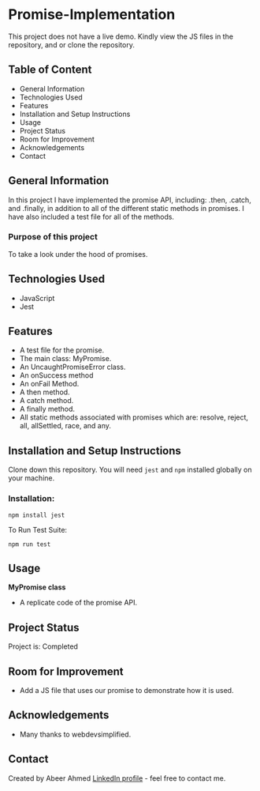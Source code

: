 # Promise-Implementation
This project does not have a live demo. Kindly view the JS files in the repository, and or clone the repository.

## Table of Content
* General Information
* Technologies Used
* Features
* Installation and Setup Instructions
* Usage
* Project Status
* Room for Improvement
* Acknowledgements
* Contact

## General Information
In this project I have implemented the promise API, including: .then, .catch, and .finally, in addition to all of the different static methods in promises. I have also included a test file for all of the methods.

### Purpose of this project
To take a look under the hood of promises.

## Technologies Used
* JavaScript
* Jest

## Features
* A test file for the promise.
* The main class: MyPromise.
* An UncaughtPromiseError class.
* An onSuccess method
* An onFail Method.
* A then method.
* A catch method.
* A finally method.
* All static methods associated with promises which are: resolve, reject, all, allSettled, race, and any.

## Installation and Setup Instructions

Clone down this repository. You will need `jest` and `npm` installed globally on your machine.

### Installation:

`npm install jest`

To Run Test Suite:

`npm run test`

## Usage

**MyPromise class**

* A replicate code of the promise API.

## Project Status
Project is: Completed

## Room for Improvement
* Add a JS file that uses our promise to demonstrate how it is used.

## Acknowledgements
* Many thanks to webdevsimplified.

## Contact
Created by Abeer Ahmed [LinkedIn profile](https://www.linkedin.com/in/abeerdev/) - feel free to contact me.

